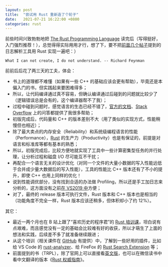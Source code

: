 ```yaml
---
layout: post
title:  "尝试用 Rust 重新造了个轮子"
date:   2021-07-21 16:22:00 +0800
categories: rust
---
```


前些时间兴致勃勃地把 [The Rust Programming Language](https://doc.rust-lang.org/book/) 读完后（写得挺好，入门强烈推荐！），总觉得得实际用用才行，想了下，要不把[前面几个帖子](https://yingang.github.io/strftime/tellg/2020/05/22/strftime-and-tellg.html)提到的日志解析工具用 Rust 实现一遍吧：）

    What I can not create, I do not understand. -- Richard Feynman

前前后后花了两三天的工夫，体会：
* 书上的道理都不难懂（如果有一些 C++ 的基础应该会更有帮助），毕竟还是本偏入门的书，但实践起来要困难得多；
* 所以，让代码编译通过真不容易，但确认编译通过后碰到的问题就比较少了（逻辑错误总是会有的，这个编译器帮不了我）；
* 过程中碰到问题时，感觉语言的生态已经不错了，[官方的文档](https://doc.rust-lang.org/std/index.html)、[Stack Overflow](https://stackoverflow.com/) 上的问答都提供了我很多帮助；
* 初版完成后，代码量和 C++ 的版本差别不大（用了类似的实现方式，性能稍慢但也相近）；
* 除了最大卖点的内存安全（Reliability）和系统级编程语言的性能（Performance），[Rust](https://rust-lang.org) 的生产力（Productivity）也是有保证的，前提是对语言和标准库等都有基本的熟悉；
* 所以，初版完成后，比较方便地就实现了工具中一些计算密集型任务的并行处理，让分析过程和磁盘 I/O 尽可能互不干扰；
* 再配合一个语言无关的设计优化（对同一个文件的大量小数据的写入性能远低于合并成少量大数据后的写入性能），工具的性能比 C++ 版本还有了不小的提升，即使 C++ 也用上同样的优化！
* 说到性能调优部分，没有找到合适的办法做 Profiling，所以还是手工加日志来分析的，这方面没有之前[在 VS2019 中](https://yingang.github.io/vs2019/c++/2020/06/01/performance-improvement-for-c++-developed-utility.html)方便；
* 对了，最终的 release 版本可执行文件，Rust 版本和 C++ 版本也是相当的（功能角度不完全一样，Rust 版本应该还稍多，但体积却小了约 12%）。

其它：
* 最近一两个月也在 B 站上跟了“喜欢历史的程序君”的 [Rust 培训课](https://www.bilibili.com/video/BV19b4y1o7Lt)，坦白说有点艰难，而且感觉没有一定的基础会比较难有好的收获，所以才萌生了上面的想法和实践，后续差不多了就准备继续跟进；
* 从这个培训（相关课件在 [GitHub](https://github.com/tyrchen/rust-training) 有提供）中，了解到一些好用的插件，比如给 VS Code 的 [rust-analyzer](https://rust-analyzer.github.io/)、给 FireFox 的 [Rust Search Extension](https://addons.mozilla.org/zh-CN/firefox/addon/rust-search-extension/) 等；
* 前面提到的书（TRPL），除了官网上可以直接看[英文版](https://doc.rust-lang.org/book/)，也可以在微信读书中看中文翻译的版本《[Rust 权威指南](https://book.douban.com/subject/35081743/)》。

<script src="https://utteranc.es/client.js"
        repo="yingang/yingang.github.io"
        issue-term="pathname"
        label="Comment"
        theme="github-light"
        crossorigin="anonymous"
        async>
</script>